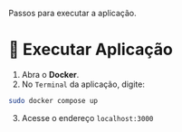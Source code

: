 Passos para executar a aplicação.

# 🚀 Executar Aplicação

1. Abra o **Docker**.
2. No `Terminal` da aplicação, digite:

```bash
sudo docker compose up
```

3. Acesse o endereço `localhost:3000`
